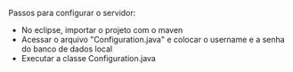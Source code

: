 Passos para configurar o servidor:
* No eclipse, importar o projeto com o maven
* Acessar o arquivo "Configuration.java" e colocar o username e a senha do banco de dados local
* Executar a classe Configuration.java

